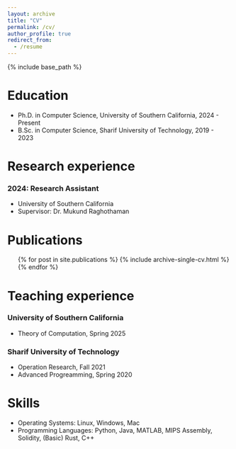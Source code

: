 ```yaml
---
layout: archive
title: "CV"
permalink: /cv/
author_profile: true
redirect_from:
  - /resume
---
```


{% include base_path %}

Education
======
* Ph.D. in Computer Science, University of Southern California, 2024 - Present
* B.Sc. in Computer Science, Sharif University of Technology, 2019 - 2023

Research experience
======
### 2024: Research Assistant
  * University of Southern California
  * Supervisor: Dr. Mukund Raghothaman

Publications
======
  <ul>{% for post in site.publications %}
    {% include archive-single-cv.html %}
  {% endfor %}</ul>
  
Teaching experience
======

### University of Southern California
  * Theory of Computation, Spring 2025

### Sharif University of Technology
  * Operation Research, Fall 2021
  * Advanced Progreamming, Spring 2020
  
Skills
======
* Operating Systems: Linux, Windows, Mac
* Programming Languages: Python, Java, MATLAB, MIPS Assembly, Solidity, (Basic) Rust, C++
